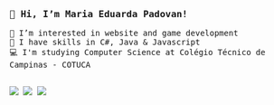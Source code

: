 <samp>
  <h3>👋 Hi, I’m Maria Eduarda Padovan!</h3>
  
  👀 I’m interested in website and game development <br>
  🌱 I have skills in C#, Java & Javascript <br>
  💻 I'm studying Computer Science at Colégio Técnico de Campinas - COTUCA
</samp>

## <div> 
  <a href="https://www.instagram.com/padovsz/" target="_blank"><img src="https://img.shields.io/badge/Instagram-E4405F?style=for-the-badge&logo=instagram&logoColor=white" target="_blank"></a>
  <a href="https://open.spotify.com/user/0alyfdrj4zw4lxmwi91f4ftju"><img src="https://img.shields.io/badge/-Spotify-04B431?style=for-the-badge&logo=spotify&logoColor=white" target="_blank"></a>
  <a href="https://www.linkedin.com/in/padovsz" target="_blank"><img src="https://img.shields.io/badge/LinkedIn-0077B5?style=for-the-badge&logo=linkedin&logoColor=white" target="_blank"></a>
</div>

